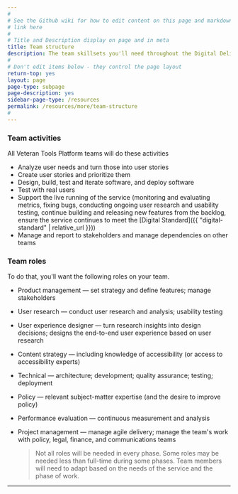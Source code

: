 ```yaml
---
#
# See the Github wiki for how to edit content on this page and markdown styles you can use:
# link here
#
# Title and Description display on page and in meta
title: Team structure
description: The team skillsets you'll need throughout the Digital Delivery lifecycle.
#
# Don't edit items below - they control the page layout
return-top: yes
layout: page
page-type: subpage
page-description: yes
sidebar-page-type: /resources
permalink: /resources/more/team-structure
#
---
```


### Team activities

All Veteran Tools Platform teams will do these activities

* Analyze user needs and turn those into user stories
* Create user stories and prioritize them
* Design, build, test and iterate software, and deploy software
* Test with real users
* Support the live running of the service (monitoring and evaluating metrics, fixing bugs, conducting ongoing user research and usability testing, continue building and releasing new features from the backlog, ensure the service continues to meet the [Digital Standard]({{ "digital-standard" | relative_url }}))
* Manage and report to stakeholders and manage dependencies on other teams

### Team roles

To do that, you'll want the following roles on your team.

* Product management &mdash; set strategy and define features; manage stakeholders
* User research &mdash; conduct user research and analysis; usability testing
* User experience designer &mdash; turn research insights into design decisions; designs the end-to-end user experience based on user research
* Content strategy &mdash; including knowledge of accessibility (or access to accessibility experts)
* Technical &mdash; architecture; development; quality assurance; testing; deployment
* Policy &mdash; relevant subject-matter expertise (and the desire to improve policy)
* Performance evaluation &mdash; continuous measurement and analysis
* Project management &mdash; manage agile delivery; manage the team's work with policy, legal, finance, and communications teams

  > Not all roles will be needed in every phase. Some roles may be needed less than full-time during some phases. Team members will need to adapt based on the needs of the service and the phase of work.

<hr>

